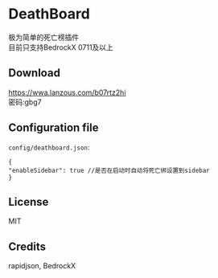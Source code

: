 # DeathBoard

极为简单的死亡榜插件  
目前只支持BedrockX 0711及以上

## Download

https://wwa.lanzous.com/b07rtz2hi  
密码:gbg7

## Configuration file

`config/deathboard.json`:
```
{
"enableSidebar": true //是否在启动时自动将死亡绑设置到sidebar
}
```

## License

MIT

## Credits

rapidjson, BedrockX